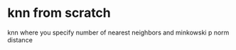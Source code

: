 # knn from scratch

knn where you specify number of nearest neighbors and minkowski p norm distance
